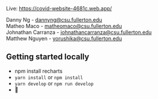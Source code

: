 Live: https://covid-website-4681c.web.app/


Danny Ng - dannyng@csu.fullerton.edu
<br>
Matheo Maco - matheomaco@csu.fullerton.edu
<br>
Johnathan Carranza - johnathancarranza@csu.fullerton.edu
<br>
Matthew Nguyen - yorushika@csu.fullerton.edu




## Getting started locally
*  npm install recharts
* `yarn install` or `npm install`
* `yarn develop` or `npm run develop`
* 🚀



